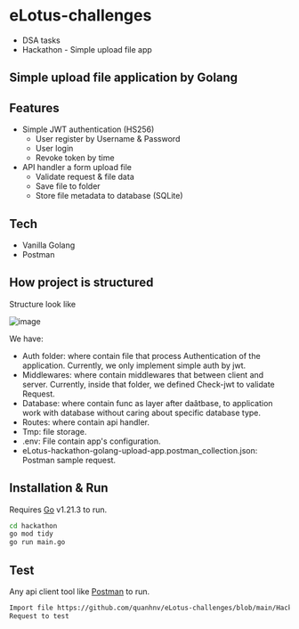 # eLotus-challenges
- DSA tasks
- Hackathon - Simple upload file app

## Simple upload file application by Golang

## Features

- Simple JWT authentication (HS256)
    - User register by Username & Password
    - User login
    - Revoke token by time
- API handler a form upload file
    - Validate request & file data
    - Save file to folder
    - Store file metadata to database (SQLite)

## Tech

- Vanilla Golang
- Postman

## How project is structured

Structure look like

![image](https://github.com/quanhnv/eLotus-challenges/assets/51664950/835b7eaf-0c41-4b78-b9e2-ad2be8f16f47)

We have:
- Auth folder: where contain file that process Authentication of the application. Currently, we only implement simple auth by jwt.
- Middlewares: where contain middlewares that between client and server. Currently, inside that folder, we defined Check-jwt to validate Request.
- Database: where contain func as layer after daâtbase, to application work with database without caring about specific database type.
- Routes: where contain api handler.
- Tmp: file storage.
- .env: File contain app's configuration.
- eLotus-hackathon-golang-upload-app.postman_collection.json: Postman sample request.

## Installation & Run

Requires [Go](https://go.dev/dl/) v1.21.3 to run.

```sh
cd hackathon
go mod tidy
go run main.go
```

## Test

Any api client tool like [Postman](https://www.postman.com/) to run.

```sh
Import file https://github.com/quanhnv/eLotus-challenges/blob/main/Hackathon/eLotus-hackathon-golang-upload-app.postman_collection.json to Postman
Request to test
```
